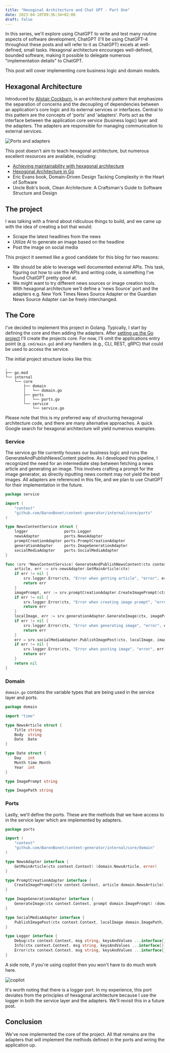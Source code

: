 ```yaml
---
title: "Hexoginal Architecture and Chat GPT - Part One"
date: 2023-04-10T09:36:34+02:00
draft: false
---
```


In this series, we'll explore using ChatGPT to write and test many routine aspects of software development, ChatGPT (I'll be using ChatGPT-4 throughout these posts and will refer to it as ChatGPT) excels at well-defined, small tasks. Hexagonal architecture encourages well-defined, bounded software, making it possible to delegate numerous "implementation details" to ChatGPT.

This post will cover implementing core business logic and domain models.

## Hexagonal Architecture

Introduced by [Alistair Cockburn](https://alistair.cockburn.us/hexagonal-architecture/), is an architectural pattern that emphasizes the separation of concerns and the decoupling of dependencies between an application's core logic and its external services or interfaces. Central to this pattern are the concepts of 'ports' and 'adapters'. Ports act as the interface between the application core service (business logic) layer and the adapters. The adapters are responsible for managing communication to external services. 

![Ports and adapters](https://cdn.ericcbonet.com/ports-and-adapters.png)

This post doesn't aim to teach hexagonal architecture, but numerous excellent resources are available, including:
  * [Achieving maintainability with hexagonal architecture](https://www.youtube.com/watch?v=vKbVrsMnhDc)
  * [Hexogonal Architecture in Go](https://medium.com/@matiasvarela/hexagonal-architecture-in-go-cfd4e436faa3) 
  * Eric Evans book, Domain-Driven Design Tacking Complexity in the Heart of Software
  * Uncle Bob's book, Clean Architecture: A Craftsman's Guide to Software Structure and Design

## The project

I was talking with a friend about ridiculous things to build, and we came up with the idea of creating a bot that would:
- Scrape the latest headlines from the news
- Utilize AI to generate an image based on the headline
- Post the image on social media

This project it seemed like a good candidate for this blog for two reasons:
- We should be able to leverage well documented external APIs. This task, figuring out how to use the APIs and writing code, is something I've found ChatGPT pretty good at.
- We might want to try different news sources or image creation tools. With hexagonal architecture we'll define a 'news Source' port and the adapters e.g. New York Times News Source Adapter or the Guardian News Source Adapter can be freely interchanged.

## The Core

I've decided to implement this project in Golang. Typically, I start by defining the core and then adding the adapters. After [setting up the Go project](https://www.wolfe.id.au/2020/03/10/starting-a-go-project/) I'll create the projects core. For now, I'll omit the applications entry point (e.g. `cmd/main.go`) and any handlers (e.g., CLI, REST, gRPC) that could be used to access the service.

The initial project structure looks like this:

```
.
├── go.mod
└── internal
    └── core
        ├── domain
        │   └── domain.go
        ├── ports
        │   └── ports.go
        └── service
            └── service.go
```

Please note that this is my preferred way of structuring hexagonal architecture code, and there are many alternative approaches. A quick Google search for hexagonal architecture will yield numerous examples. 

### Service

The service.go file currently houses our business logic and runs the GenerateAndPublishNewsContent pipeline. As I developed this pipeline, I recognized the need for an intermediate step between fetching a news article and generating an image. This involves crafting a prompt for the image generator, as directly inputting news content may not yield the best images. All adapters are referenced in this file, and we plan to use ChatGPT for their implementation in the future.

```go
package service

import (
	"context"
	"github.com/BaronBonet/content-generator/internal/core/ports"
)

type NewsContentService struct {
	logger                ports.Logger
	newsAdapter           ports.NewsAdapter
	promptCreationAdapter ports.PromptCreationAdapter
	generationAdapter     ports.ImageGenerationAdapter
	socialMediaAdapter    ports.SocialMediaAdapter
}

func (srv *NewsContentService) GenerateAndPublishNewsContent(ctx context.Context) error {
	article, err := srv.newsAdapter.GetMainArticle(ctx)
	if err != nil {
		srv.logger.Error(ctx, "Error when getting article", "error", err)
		return err
	}
	imagePrompt, err := srv.promptCreationAdapter.CreateImagePrompt(ctx, article)
	if err != nil {
		srv.logger.Error(ctx, "Error when creating image prompt", "error", err)
		return err
	}
	localImage, err := srv.generationAdapter.GenerateImage(ctx, imagePrompt)
	if err != nil {
		srv.logger.Error(ctx, "Error when generating image", "error", err)
		return err
	}
	err = srv.socialMediaAdapter.PublishImagePost(ctx, localImage, imagePrompt)
	if err != nil {
		srv.logger.Error(ctx, "Error when posting image", "error", err)
		return err
	}
	return nil
}
```

### Domain

`domain.go` contains the variable types that are being used in the service layer and ports. 

```go
package domain

import "time"

type NewsArticle struct {
	Title string
	Body  string
	Date  Date
}

type Date struct {
	Day   int
	Month time.Month
	Year  int
}

type ImagePrompt string

type ImagePath string
```

### Ports

Lastly, we'll define the ports. These are the methods that we have access to in the service layer which are implemented by adapters. 

```go
package ports

import (
	"context"
	"github.com/BaronBonet/content-generator/internal/core/domain"
)

type NewsAdapter interface {
	GetMainArticle(ctx context.Context) (domain.NewsArticle, error)
}

type PromptCreationAdapter interface {
	CreateImagePrompt(ctx context.Context, article domain.NewsArticle) (domain.ImagePrompt, error)
}

type ImageGenerationAdapter interface {
	GenerateImage(ctx context.Context, prompt domain.ImagePrompt) (domain.ImagePath, error)
}

type SocialMediaAdapter interface {
	PublishImagePost(ctx context.Context, localImage domain.ImagePath, imagePrompt domain.ImagePrompt) error
}

type Logger interface {
	Debug(ctx context.Context, msg string, keysAndValues ...interface{})
	Info(ctx context.Context, msg string, keysAndValues ...interface{})
	Error(ctx context.Context, msg string, keysAndValues ...interface{})
}
```

A side note, if you're using copilot then you won't have to do much work here.

![copilot](/img/co-pilot.png)

It's worth noting that there is a logger port. In my experience, this port deviates from the principles of 
hexagonal architecture because I use the logger in both the service layer and the adapters. We'll revisit 
this in a future post.

## Conclusion

We've now implemented the core of the project. All that remains are the adapters that will implement the methods defined in the ports and wiring the application up.
